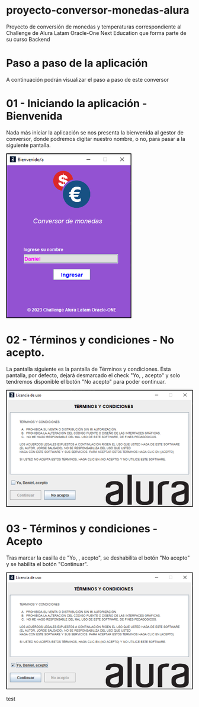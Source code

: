 # proyecto-conversor-monedas-alura
Proyecto de conversión de monedas y temperaturas correspondiente al Challenge de Alura Latam Oracle-One Next Education que forma parte de su curso Backend

# Paso a paso de la aplicación
A continuación podrán visualizar el paso a paso de este conversor

  # 01 - Iniciando la aplicación - Bienvenida
  Nada más iniciar la aplicación se nos presenta la bienvenida al gestor de conversor, donde podremos digitar nuestro nombre, o no, para pasar a la siguiente pantalla.
  
  ![Bienvenida](https://raw.githubusercontent.com/Liriko/proyecto-conversor-monedas-alura/master/images/ev01.png)
  
  # 02 - Términos y condiciones - No acepto.
  La pantalla siguiente es la pantalla de Términos y condiciones.
  Esta pantalla, por defecto, dejará desmarcado el check "Yo, <nombre>, acepto" y solo tendremos disponible el botón "No acepto" para poder continuar.
  
  ![Términos y condiciones - No acepto](https://raw.githubusercontent.com/Liriko/proyecto-conversor-monedas-alura/master/images/ev02.png)
  
  # 03 - Términos y condiciones - Acepto
  Tras marcar la casilla de "Yo, <nombre>, acepto", se deshabilita el botón "No acepto" y se habilita el botón "Continuar".
  
  ![Términos y condiciones - Acepto](https://raw.githubusercontent.com/Liriko/proyecto-conversor-monedas-alura/master/images/ev03.png)
  
  test


